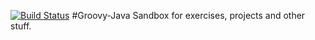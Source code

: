 [![Build Status](https://travis-ci.org/AlparSzabados/Groovy-Java-Sandbox.svg?branch=master)](https://travis-ci.org/AlparSzabados/Groovy-Java-Sandbox)
#Groovy-Java Sandbox
for exercises, projects and other stuff.

